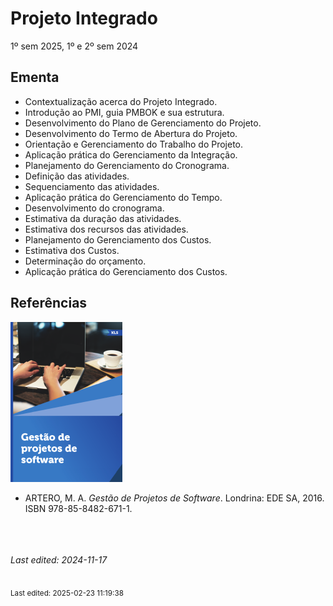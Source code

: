 # Projeto Integrado

1º sem 2025, 1º e 2º sem 2024

## Ementa

- Contextualização acerca do Projeto Integrado. 
- Introdução ao PMI, guia PMBOK e sua estrutura. 
- Desenvolvimento do Plano de Gerenciamento do Projeto. 
- Desenvolvimento do Termo de Abertura do Projeto. 
- Orientação e Gerenciamento do Trabalho do Projeto. 
- Aplicação prática do Gerenciamento da Integração. 
- Planejamento do Gerenciamento do Cronograma. 
- Definição das atividades. 
- Sequenciamento das atividades. 
- Aplicação prática do Gerenciamento do Tempo. 
- Desenvolvimento do cronograma. 
- Estimativa da duração das atividades. 
- Estimativa dos recursos das atividades. 
- Planejamento do Gerenciamento dos Custos. 
- Estimativa dos Custos. 
- Determinação do orçamento. 
- Aplicação prática do Gerenciamento dos Custos.

## Referências

![](img/artero.png)

- ARTERO, M. A. *Gestão de Projetos de Software*. Londrina: EDE SA, 2016. ISBN 978-85-8482-671-1.


<br><br><br>*Last edited: 2024-11-17*


<br><sub>Last edited: 2025-02-23 11:19:38</sub>
